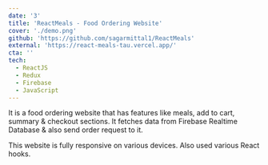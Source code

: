 ```yaml
---
date: '3'
title: 'ReactMeals - Food Ordering Website'
cover: './demo.png'
github: 'https://github.com/sagarmittal1/ReactMeals'
external: 'https://react-meals-tau.vercel.app/'
cta: ''
tech:
  - ReactJS
  - Redux
  - Firebase
  - JavaScript
---
```


It is a food ordering website that has features like meals, add to cart, summary & checkout sections. It fetches data from Firebase Realtime Database & also send order request to it.

This website is fully responsive on various devices. Also used various React hooks.
